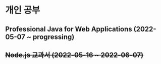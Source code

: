 개인 공부
========
## Professional Java for Web Applications (2022-05-07 ~ progressing)
## ~~Node.js 교과서 (2022-05-16 ~ 2022-06-07)~~
